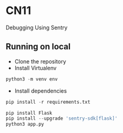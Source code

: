 # CN11
Debugging Using Sentry

## Running on local

* Clone the repository
* Install Virtualenv 
```python
python3 -m venv env
```
* Install dependencies
```python
pip install -r requirements.txt
```

```python
pip install Flask
pip install --upgrade 'sentry-sdk[flask]'
python3 app.py
```


